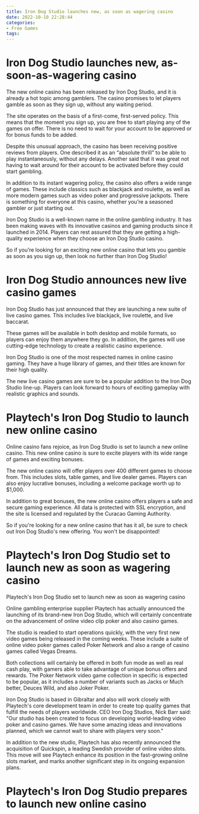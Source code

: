 ```yaml
---
title: Iron Dog Studio launches new, as soon as wagering casino
date: 2022-10-10 22:28:44
categories:
- Free Games
tags:
---
```



#  Iron Dog Studio launches new, as-soon-as-wagering casino

The new online casino has been released by Iron Dog Studio, and it is already a hot topic among gamblers. The casino promises to let players gamble as soon as they sign up, without any waiting period.

The site operates on the basis of a first-come, first-served policy. This means that the moment you sign up, you are free to start playing any of the games on offer. There is no need to wait for your account to be approved or for bonus funds to be added.

Despite this unusual approach, the casino has been receiving positive reviews from players. One described it as an “absolute thrill” to be able to play instantaneously, without any delays. Another said that it was great not having to wait around for their account to be activated before they could start gambling.

In addition to its instant wagering policy, the casino also offers a wide range of games. These include classics such as blackjack and roulette, as well as more modern games such as video poker and progressive jackpots. There is something for everyone at this casino, whether you’re a seasoned gambler or just starting out.

Iron Dog Studio is a well-known name in the online gambling industry. It has been making waves with its innovative casinos and gaming products since it launched in 2014. Players can rest assured that they are getting a high-quality experience when they choose an Iron Dog Studio casino.

So if you’re looking for an exciting new online casino that lets you gamble as soon as you sign up, then look no further than Iron Dog Studio!

#  Iron Dog Studio announces new live casino games

Iron Dog Studio has just announced that they are launching a new suite of live casino games. This includes live blackjack, live roulette, and live baccarat.

These games will be available in both desktop and mobile formats, so players can enjoy them anywhere they go. In addition, the games will use cutting-edge technology to create a realistic casino experience.

Iron Dog Studio is one of the most respected names in online casino gaming. They have a huge library of games, and their titles are known for their high quality.

The new live casino games are sure to be a popular addition to the Iron Dog Studio line-up. Players can look forward to hours of exciting gameplay with realistic graphics and sounds.

#  Playtech's Iron Dog Studio to launch new online casino

Online casino fans rejoice, as Iron Dog Studio is set to launch a new online casino. This new online casino is sure to excite players with its wide range of games and exciting bonuses.

The new online casino will offer players over 400 different games to choose from. This includes slots, table games, and live dealer games. Players can also enjoy lucrative bonuses, including a welcome package worth up to $1,000.

In addition to great bonuses, the new online casino offers players a safe and secure gaming experience. All data is protected with SSL encryption, and the site is licensed and regulated by the Curacao Gaming Authority.

So if you're looking for a new online casino that has it all, be sure to check out Iron Dog Studio's new offering. You won't be disappointed!

#  Playtech's Iron Dog Studio set to launch new as soon as wagering casino

Playtech's Iron Dog Studio set to launch new as soon as wagering casino

Online gambling enterprise supplier Playtech has actually announced the launching of its brand-new Iron Dog Studio, which will certainly concentrate on the advancement of online video clip poker and also casino games.

The studio is readied to start operations quickly, with the very first new video games being released in the coming weeks. These include a suite of online video poker games called Poker Network and also a range of casino games called Vegas Dreams.

Both collections will certainly be offered in both fun mode as well as real cash play, with gamers able to take advantage of unique bonus offers and rewards. The Poker Network video game collection in specific is expected to be popular, as it includes a number of variants such as Jacks or Much better, Deuces Wild, and also Joker Poker.

Iron Dog Studio is based in Gibraltar and also will work closely with Playtech's core development team in order to create top quality games that fulfill the needs of players worldwide. CEO Iron Dog Studios, Nick Barr said: "Our studio has been created to focus on developing world-leading video poker and casino games. We have some amazing ideas and innovations planned, which we cannot wait to share with players very soon."

In addition to the new studio, Playtech has also recently announced the acquisition of Quickspin, a leading Swedish provider of online video slots. This move will see Playtech enhance its position in the fast-growing online slots market, and marks another significant step in its ongoing expansion plans.

#  Playtech's Iron Dog Studio prepares to launch new online casino

<!--

Playtech's Iron Dog Studio, the company's new dedicated online casino games development studio, is preparing to launch its first game, a new online casino called Casino.com.

The new studio has been formed from the acquisition of a number of experienced developers from the online gaming industry, with the aim of developing new and innovative online casino games.

Casino.com will offer players a range of games from Playtech's portfolio, as well as some exclusive new titles developed by Iron Dog Studio. There will also be a wide range of promotions and bonuses available to players, including a first-deposit bonus of up to $/€/£1,000.

"Iron Dog Studio represents an important step in our growth strategy and underlines our commitment to creating the very best in online casino gaming experiences for our players," said Mor Wekes, chief operating officer at Playtech. "The team has unrivalled experience in developing world-class content and we can't wait to see them bring their creativity to Casino.com."

Casino.com is set to launch on October 3rd and will be available in English, German, French, Italian, Spanish and Swedish. -->